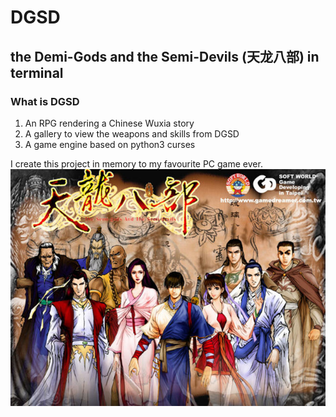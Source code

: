 # DGSD
## the Demi-Gods and the Semi-Devils (天龙八部) in terminal

### What is DGSD
1. An RPG rendering a Chinese Wuxia story
1. A gallery to view the weapons and skills from DGSD
1. A game engine based on python3 curses


I create this project in memory to my favourite PC game ever.
![TianLong](img/tianlongbabu.jpg)
